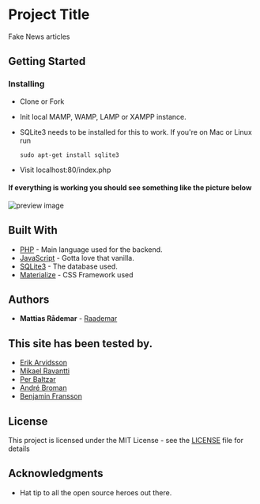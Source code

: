 # Project Title

Fake News articles

## Getting Started

### Installing

* Clone or Fork

* Init local MAMP, WAMP, LAMP or XAMPP instance.

* SQLite3 needs to be installed for this to work.
	If you're on Mac or Linux run
	```
	sudo apt-get install sqlite3
	```
* Visit localhost:80/index.php

#### If everything is working you should see something like the picture below

![preview image](https://i.imgur.com/5cYjB64.png)

## Built With

* [PHP](https://secure.php.net/) - Main language used for the backend.
* [JavaScript](https:javascript.com) - Gotta love that vanilla.
* [SQLite3](https://www.sqlite.org/index.html) - The database used.
* [Materialize](https://materializecss.com) - CSS Framework used


## Authors

* **Mattias Rådemar** - [Raademar](https://github.com/Raademar)

## This site has been tested by.

* [Erik Arvidsson](https://github.com/erikarvidsson)
* [Mikael Ravantti](https://github.com/MRavantti)
* [Per Baltzar](https://github.com/perbaltzar)
* [André Broman](https://github.com/laykith)
* [Benjamin Fransson](https://github.com/erhuz)

## License

This project is licensed under the MIT License - see the [LICENSE](LICENSE) file for details

## Acknowledgments

* Hat tip to all the open source heroes out there.

